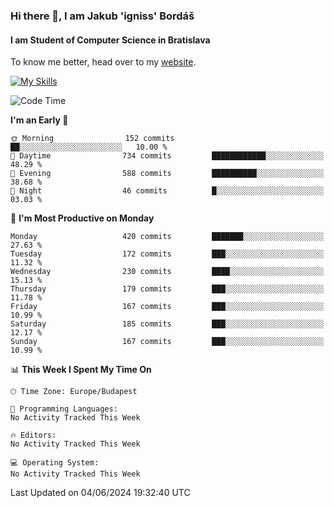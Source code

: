 ### Hi there 👋, I am Jakub 'igniss' Bordáš

#### I am Student of Computer Science in Bratislava
To know me better, head over to my [website](https://bordas.sk).

[![My Skills](https://skillicons.dev/icons?i=js,html,css,figma,svelte,java,kotlin,python,postgresql,typescript,nest,nodejs)](https://bordas.sk)


<!--START_SECTION:waka-->
![Code Time](http://img.shields.io/badge/Code%20Time-1%2C480%20hrs%205%20mins-blue)

**I'm an Early 🐤** 

```text
🌞 Morning                152 commits         ██░░░░░░░░░░░░░░░░░░░░░░░   10.00 % 
🌆 Daytime                734 commits         ████████████░░░░░░░░░░░░░   48.29 % 
🌃 Evening                588 commits         ██████████░░░░░░░░░░░░░░░   38.68 % 
🌙 Night                  46 commits          █░░░░░░░░░░░░░░░░░░░░░░░░   03.03 % 
```
📅 **I'm Most Productive on Monday** 

```text
Monday                   420 commits         ███████░░░░░░░░░░░░░░░░░░   27.63 % 
Tuesday                  172 commits         ███░░░░░░░░░░░░░░░░░░░░░░   11.32 % 
Wednesday                230 commits         ████░░░░░░░░░░░░░░░░░░░░░   15.13 % 
Thursday                 179 commits         ███░░░░░░░░░░░░░░░░░░░░░░   11.78 % 
Friday                   167 commits         ███░░░░░░░░░░░░░░░░░░░░░░   10.99 % 
Saturday                 185 commits         ███░░░░░░░░░░░░░░░░░░░░░░   12.17 % 
Sunday                   167 commits         ███░░░░░░░░░░░░░░░░░░░░░░   10.99 % 
```


📊 **This Week I Spent My Time On** 

```text
🕑︎ Time Zone: Europe/Budapest

💬 Programming Languages: 
No Activity Tracked This Week

🔥 Editors: 
No Activity Tracked This Week

💻 Operating System: 
No Activity Tracked This Week
```


 Last Updated on 04/06/2024 19:32:40 UTC
<!--END_SECTION:waka-->
